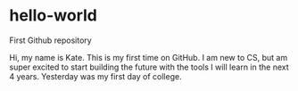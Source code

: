# hello-world
First Github repository

Hi, my name is Kate. This is my first time on GitHub. I am new to CS, but am super excited to start building the future with the tools I will learn in the next 4 years. Yesterday was my first day of college.

